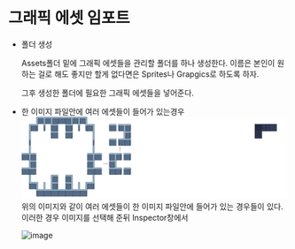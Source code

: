 # 그래픽 에셋 임포트
* 폴더 생성

  Assets폴더 밑에 그래픽 에셋들을 관리할 폴더를 하나 생성한다. 이름은 본인이 원하는 걸로 해도 좋지만 할게 없다면은 Sprites나 Grapgics로 하도록 하자.

  그후 생성한 폴더에 필요한 그래픽 에셋들을 넣어준다.
* 한 이미지 파일안에 여러 에셋들이 들어가 있는경우
  ![타일셋](./images/tilesetx1.png)
  위의 이미지와 같이 여러 에셋들이 한 이미지 파일안에 들어가 있는 경우들이 있다. 이러한 경우 이미지를 선택해 준뒤 Inspector창에서
  
  ![image](https://github.com/user-attachments/assets/0015e1e9-bccd-446b-80a2-4b774fd2646e)
